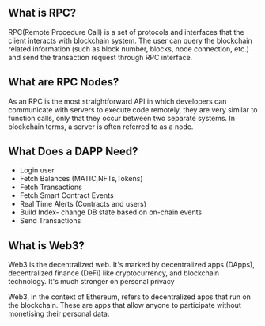 ## What is RPC?
RPC(Remote Procedure Call) is a set of protocols and interfaces that the client interacts with blockchain system. 
The user can query the blockchain related information (such as block number, blocks, node connection, etc.) and 
send the transaction request through RPC interface.

## What are RPC Nodes?
As an RPC is the most straightforward API in which developers can communicate with servers to execute code remotely, 
they are very similar to function calls, only that they occur between two separate systems. In blockchain terms, 
a server is often referred to as a node.


## What Does a DAPP Need?
* Login user
* Fetch Balances (MATIC,NFTs,Tokens)
* Fetch Transactions
* Fetch Smart Contract Events
* Real Time Alerts (Contracts and users)
* Build Index- change DB state based on on-chain events
* Send Transactions

## What is Web3?
Web3 is the decentralized web. It's marked by decentralized apps (DApps), decentralized finance (DeFi) like cryptocurrency, and blockchain technology. It's much stronger on personal privacy

Web3, in the context of Ethereum, refers to decentralized apps that run on the blockchain. These are apps that allow anyone to participate without monetising their personal data.
